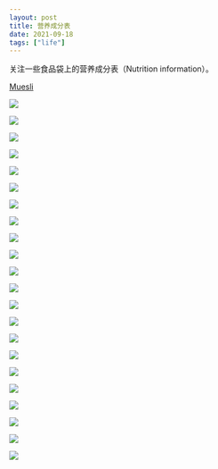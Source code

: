 ```yaml
---
layout: post
title: 营养成分表
date: 2021-09-18
tags: ["life"]
---
```


关注一些食品袋上的营养成分表（Nutrition information）。

[Muesli](https://shop.coles.com.au/a/the-gap/product/muesli-cranb-fig-almond)

![](/images/nutrition01_198.jpeg)

![](/images/nutrition02_211.jpeg)

![](/images/nutrition03_218.jpeg)

![](/images/nutrition04_359.jpeg)

![](/images/nutrition05_546.jpeg)

![](/images/nutrition06_735.jpeg)

![](/images/nutrition07_750.jpeg)

![](/images/nutrition08_793.jpeg)

![](/images/nutrition09_950.jpeg)

![](/images/nutrition10_1020.jpeg)

![](/images/nutrition11_1040.jpeg)

![](/images/nutrition12_1489.jpeg)

![](/images/nutrition13_1490.jpeg)

![](/images/nutrition14_1490.jpeg)

![](/images/nutrition15_1680.jpeg)

![](/images/nutrition16_1700.jpeg)


![](/images/nutrition17_1870.jpeg)

![](/images/nutrition18_1950.jpeg)

![](/images/nutrition19_2175.jpeg)

![](/images/nutrition20_2443.jpeg)

![](/images/nutrition21_2443.jpeg)

![](/images/nutrition22_2558.jpeg)
